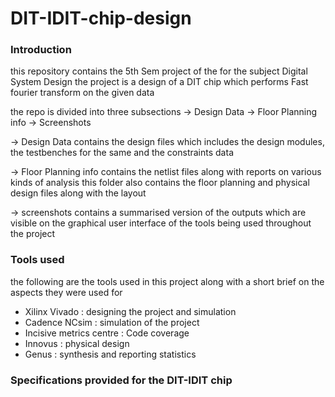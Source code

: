 # DIT-IDIT-chip-design


### Introduction
this repository contains the 5th Sem project of the for the subject Digital System Design
the project is a design of a DIT chip which performs Fast fourier transform on the given data

the repo is divided into three subsections 
	-> Design Data
	-> Floor Planning info
	-> Screenshots


-> Design Data contains the design files which includes the design modules, the testbenches for the same and the constraints data

-> Floor Planning info contains the netlist files along with reports on various kinds of analysis
	this folder also contains the floor planning and physical design files along with the layout

-> screenshots contains a summarised version of the outputs which are visible on the graphical user interface of the tools being used throughout the project

### Tools used
the following are the tools used in this project along with a short brief on the aspects they were used for 

* Xilinx Vivado : designing the project and simulation
* Cadence NCsim : simulation of the project 
* Incisive metrics centre : Code coverage 
* Innovus : physical design
* Genus : synthesis and reporting statistics

### Specifications provided for the DIT-IDIT chip

